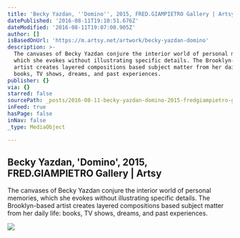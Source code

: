 ```yaml
---
title: 'Becky Yazdan, ''Domino'', 2015, FRED.GIAMPIETRO Gallery | Artsy'
datePublished: '2016-08-11T19:10:51.676Z'
dateModified: '2016-08-11T19:07:00.905Z'
author: []
isBasedOnUrl: 'https://m.artsy.net/artwork/becky-yazdan-domino'
description: >-
  The canvases of Becky Yazdan conjure the interior world of personal memories,
  which she evokes without illustrating specific details. The Brooklyn-based
  artist creates layered compositions based subject matter from her daily life:
  books, TV shows, dreams, and past experiences.
publisher: {}
via: {}
starred: false
sourcePath: _posts/2016-08-11-becky-yazdan-domino-2015-fredgiampietro-gallery-or-arts.md
inFeed: true
hasPage: false
inNav: false
_type: MediaObject

---
```

<article style=""><h1>Becky Yazdan, 'Domino', 2015, FRED.GIAMPIETRO Gallery | Artsy</h1><p>The canvases of Becky Yazdan conjure the interior world of personal memories, which she evokes without illustrating specific details. The Brooklyn-based artist creates layered compositions based subject matter from her daily life: books, TV shows, dreams, and past experiences.</p><img src="https://d32dm0rphc51dk.cloudfront.net/dGEIVPRUoizkHkYqpVDh7g/normalized.jpg" /></article>